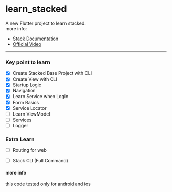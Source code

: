 
# learn_stacked

A new Flutter project to learn stacked.  
more info:

- [Stack Documentation](https://stacked.filledstacks.com/)
- [Official Video](https://youtu.be/06vVccZvGuo)

----
### Key point to learn
- [x] Create Stacked Base Project with CLI
- [x] Create View with CLI
- [x] Startup Logic
- [x] Navigation
- [x] Learn Service when Login
- [x] Form Basics
- [x] Service Locator
- [ ] Learn ViewModel
- [ ] Services
- [ ] Logger

### Extra Learn
- [ ] Routing for web
- [ ] Stack CLI (Full Command)


#### more info
this code tested only for android and ios